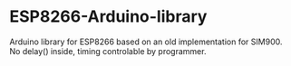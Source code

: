 ESP8266-Arduino-library
=======================

Arduino library for ESP8266 based on an old implementation for SIM900. No delay() inside, timing controlable by programmer.
